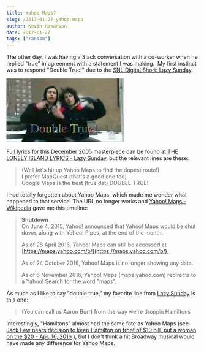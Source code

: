 ```yaml
---
title: Yahoo Maps?
slug: /2017-01-27-yahoo-maps
author: Kevin Hakanson
date: 2017-01-27
tags: ["random"]
---
```

The other day, I was having a Slack conversation with a co-worker when he replied "true" in agreement with a statement I was making.  My first instinct was to respond "Double True!" due to the [SNL Digital Short: Lazy Sunday](http://www.nbc.com/saturday-night-live/video/snl-digital-short-lazy-sunday/n12003?snl=1).

[![Double True!](images/pastedImage_1.png)](images/pastedImage_1.png)

Full lyrics for this December 2005 masterpiece can be found at [THE LONELY ISLAND LYRICS - Lazy Sunday](http://www.azlyrics.com/lyrics/lonelyisland/lazysunday.html), but the relevant lines are these:

> (Well let's hit up Yahoo Maps to find the dopest route!)  
> I prefer MapQuest (that's a good one too)  
> Google Maps is the best (true dat) DOUBLE TRUE!

I had totally forgotten about Yahoo Maps, which made me wonder what happened to that service. The URL no longer works and [Yahoo! Maps - Wikipedia](https://en.wikipedia.org/wiki/Yahoo!_Maps) gave me this timeline:

> **Shutdown**  
> On June 4, 2015, Yahoo! announced that Yahoo! Maps would be shut down, along with Yahoo! Pipes, at the end of the month.
>
> As of 28 April 2016, Yahoo! Maps can still be accessed at [https://maps.yahoo.com/b/](https://maps.yahoo.com/b/) 
>
> As of 24 October 2016, Yahoo! Maps is no longer showing any data.
>
> As of 6 November 2016, Yahoo! Maps (maps.yahoo.com) redirects to a Yahoo! Search for the word "maps".

As much as I like to say "double true," my favorite line from [Lazy Sunday](https://en.wikipedia.org/wiki/Lazy_Sunday_(The_Lonely_Island_song)) is this one:

> (You can call us Aaron Burr) from the way we're droppin Hamiltons

Interestingly, "Hamiltons" almost had the same fate as Yahoo Maps (see [Jack Lew nears decision to keep Hamilton on front of $10 bill, put a woman on the $20 - Apr. 16, 2016](http://money.cnn.com/2016/04/16/news/economy/jack-lew-hamilton-10-bill/) ), but I don't think a hit Broadway musical would have made any difference for Yahoo Maps.